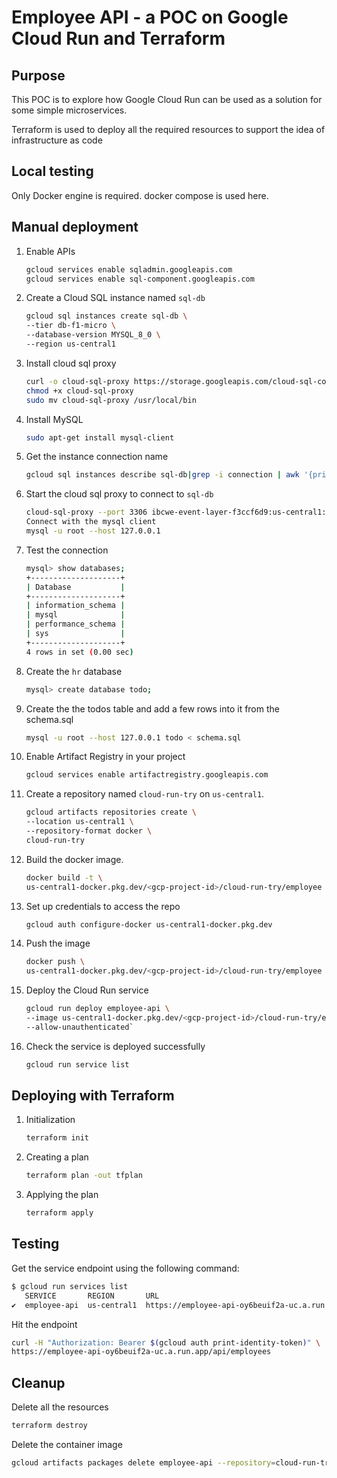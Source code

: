 # Employee API - a POC on Google Cloud Run and Terraform

## Purpose

This POC is to explore how Google Cloud Run can be used as a solution for some simple microservices. 

Terraform is used to deploy all the required resources to support the idea of infrastructure as code

## Local testing

Only Docker engine is required. docker compose is used here.

## Manual deployment

1. Enable APIs
	```bash
	gcloud services enable sqladmin.googleapis.com
	gcloud services enable sql-component.googleapis.com
	```
2. Create a Cloud SQL instance named `sql-db`
	```bash
	gcloud sql instances create sql-db \
	--tier db-f1-micro \
	--database-version MYSQL_8_0 \
	--region us-central1
	```
3. Install cloud sql proxy
	```bash
	curl -o cloud-sql-proxy https://storage.googleapis.com/cloud-sql-connectors/cloud-sql-proxy/v2.4.0/cloud-sql-proxy.linux.amd64
	chmod +x cloud-sql-proxy
	sudo mv cloud-sql-proxy /usr/local/bin 
	```
4. Install MySQL
	```bash
	sudo apt-get install mysql-client
	```
5. Get the instance connection name
	```bash
	gcloud sql instances describe sql-db|grep -i connection | awk '{print $2}'
	```
6. Start the cloud sql proxy to connect to `sql-db`
	```bash
	cloud-sql-proxy --port 3306 ibcwe-event-layer-f3ccf6d9:us-central1:sql-db
	Connect with the mysql client
	mysql -u root --host 127.0.0.1
	```
7. Test the connection
	```bash
	mysql> show databases;
	+--------------------+
	| Database           |
	+--------------------+
	| information_schema |
	| mysql              |
	| performance_schema |
	| sys                |
	+--------------------+
	4 rows in set (0.00 sec)
	```
8. Create the `hr` database
	```bash
	mysql> create database todo;
	```
9. Create the the todos table and add a few rows into it from the schema.sql
	```bash
	mysql -u root --host 127.0.0.1 todo < schema.sql
	```
10. Enable Artifact Registry in your project
	```bash
	gcloud services enable artifactregistry.googleapis.com
	```
11. Create a repository named `cloud-run-try` on `us-central1`. 
	```bash
	gcloud artifacts repositories create \
	--location us-central1 \
	--repository-format docker \
	cloud-run-try
	```
12. Build the docker image.
	```bash
	docker build -t \
	us-central1-docker.pkg.dev/<gcp-project-id>/cloud-run-try/employee .
	```
13. Set up credentials to access the repo
	```bash
	gcloud auth configure-docker us-central1-docker.pkg.dev
	```
14. Push the image
	```bash
	docker push \
	us-central1-docker.pkg.dev/<gcp-project-id>/cloud-run-try/employee
	```
15. Deploy the Cloud Run service
	```bash
	gcloud run deploy employee-api \
	--image us-central1-docker.pkg.dev/<gcp-project-id>/cloud-run-try/employee \
	--allow-unauthenticated`
	```
16. Check the service is deployed successfully
	```bash
	gcloud run service list
	```

## Deploying with Terraform

1. Initialization
	```bash
	terraform init
	```
2. Creating a plan
	```bash
	terraform plan -out tfplan
	```
3. Applying the plan
	```bash
	terraform apply
	```

## Testing

Get the service endpoint using the following command:

```bash
$ gcloud run services list
   SERVICE       REGION       URL   
✔  employee-api  us-central1  https://employee-api-oy6beuif2a-uc.a.run.app  
```

Hit the endpoint

```bash
curl -H "Authorization: Bearer $(gcloud auth print-identity-token)" \
https://employee-api-oy6beuif2a-uc.a.run.app/api/employees
```

## Cleanup

Delete all the resources
```bash
terraform destroy
```

Delete the container image
```bash
gcloud artifacts packages delete employee-api --repository=cloud-run-try --location=us-central1
```
